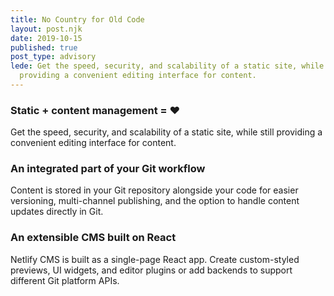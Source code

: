 ```yaml
---
title: No Country for Old Code
layout: post.njk
date: 2019-10-15
published: true
post_type: advisory
lede: Get the speed, security, and scalability of a static site, while still
  providing a convenient editing interface for content.
---
```

### Static + content management = ♥

Get the speed, security, and scalability of a static site, while still providing a convenient editing interface for content.

### An integrated part of your Git workflow

Content is stored in your Git repository alongside your code for easier versioning, multi-channel publishing, and the option to handle content updates directly in Git.

### An extensible CMS built on React

Netlify CMS is built as a single-page React app. Create custom-styled previews, UI widgets, and editor plugins or add backends to support different Git platform APIs.